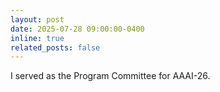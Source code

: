 ```yaml
---
layout: post
date: 2025-07-28 09:00:00-0400
inline: true
related_posts: false
---
```


I served as the Program Committee for AAAI-26.

